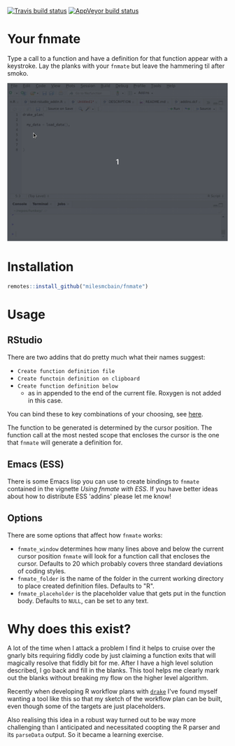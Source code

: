 [![Travis build status](https://travis-ci.org/MilesMcBain/fnmate.svg?branch=master)](https://travis-ci.org/MilesMcBain/fnmate) [![AppVeyor build status](https://ci.appveyor.com/api/projects/status/github/MilesMcBain/fnmate?branch=master&svg=true)](https://ci.appveyor.com/project/MilesMcBain/fnmate)

# Your fnmate

Type a call to a function and have a definition for that function appear with a keystroke. Lay the planks with your `fnmate` but leave the hammering til after smoko.

![fnmate](inst/media/fnmate.gif)

# Installation

```r
remotes::install_github("milesmcbain/fnmate")
```

# Usage

## RStudio

There are two addins that do pretty much what their names suggest:

  * `Create function definition file`
  * `Create functoin definition on clipboard`
  * `Create function definition below`
    - as in appended to the end of the current file. Roxygen is not added in this case.
  
You can bind these to key combinations of your choosing, see [here](https://rstudio.github.io/rstudioaddins/#keyboard-shorcuts). 
  
The function to be generated is determined by the cursor position.  The function call at the most nested scope that encloses the cursor is the one that `fnmate` will generate a definition for.

## Emacs (ESS)

There is some Emacs lisp you can use to create bindings to `fnmate` contained in the vignette *Using fnmate with ESS*. If you have better ideas about how to distribute ESS 'addins' please let me know!

## Options

There are some options that affect how `fnmate` works:

  * `fnmate_window` determines how many lines above and below the current cursor position `fnmate` will look for a function call that encloses the cursor. Defaults to 20 which probably covers three standard deviations of coding styles.
  * `fnmate_folder` is the name of the folder in the current working directory to place created definition files. Defaults to "R".
  * `fnmate_placeholder` is the placeholder value that gets put in the function body. Defaults to `NULL`, can be set to any text.
  
# Why does this exist?

A lot of the time when I attack a problem I find it helps to cruise over the gnarly bits requiring fiddly code by just claiming a function exits that will magically resolve that fiddly bit for me. After I have a high level solution described, I go back and fill in the blanks. This tool helps me clearly mark out the blanks without breaking my flow on the higher level algorithm.

Recently when developing R workflow plans with [`drake`](https://github.com/ropensci/drake) I've found myself wanting a tool like this so that my sketch of the workflow plan can be built, even though some of the targets are just placeholders.

Also realising this idea in a robust way turned out to be way more challenging than I anticipated and necessitated coopting the R parser and its `parseData` output. So it became a learning exercise.
